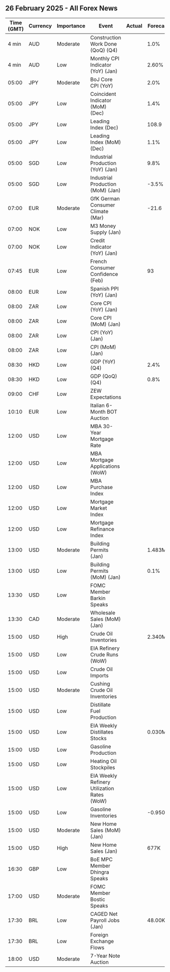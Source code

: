 ## 26 February 2025 - All Forex News

| Time (GMT) | Currency | Importance | Event | Actual | Forecast | Previous |
|------|----------|------------|-------|--------|----------|----------|
| 4 min | AUD | Moderate | Construction Work Done (QoQ) (Q4) |  | 1.0% | 1.6% |
| 4 min | AUD | Low | Monthly CPI Indicator (YoY) (Jan) |  | 2.60% | 2.50% |
| 05:00 | JPY | Moderate | BoJ Core CPI (YoY) |  | 2.0% | 1.9% |
| 05:00 | JPY | Low | Coincident Indicator (MoM) (Dec) |  | 1.4% | -1.4% |
| 05:00 | JPY | Low | Leading Index (Dec) |  | 108.9 | 107.5 |
| 05:00 | JPY | Low | Leading Index (MoM) (Dec) |  | 1.1% | -1.6% |
| 05:00 | SGD | Low | Industrial Production (YoY) (Jan) |  | 9.8% | 10.6% |
| 05:00 | SGD | Low | Industrial Production (MoM) (Jan) |  | -3.5% | -0.7% |
| 07:00 | EUR | Moderate | GfK German Consumer Climate (Mar) |  | -21.6 | -22.4 |
| 07:00 | NOK | Low | M3 Money Supply (Jan) |  |  | 3,185.9B |
| 07:00 | NOK | Low | Credit Indicator (YoY) (Jan) |  |  | 3.3% |
| 07:45 | EUR | Low | French Consumer Confidence (Feb) |  | 93 | 92 |
| 08:00 | EUR | Low | Spanish PPI (YoY) (Jan) |  |  | 2.3% |
| 08:00 | ZAR | Low | Core CPI (YoY) (Jan) |  |  | 3.6% |
| 08:00 | ZAR | Low | Core CPI (MoM) (Jan) |  |  | 0.0% |
| 08:00 | ZAR | Low | CPI (YoY) (Jan) |  |  | 3.0% |
| 08:00 | ZAR | Low | CPI (MoM) (Jan) |  |  | 0.1% |
| 08:30 | HKD | Low | GDP (YoY) (Q4) |  | 2.4% | 2.4% |
| 08:30 | HKD | Low | GDP (QoQ) (Q4) |  | 0.8% | 0.8% |
| 09:00 | CHF | Low | ZEW Expectations |  |  | 17.7 |
| 10:10 | EUR | Low | Italian 6-Month BOT Auction |  |  | 2.536% |
| 12:00 | USD | Low | MBA 30-Year Mortgage Rate |  |  | 6.93% |
| 12:00 | USD | Low | MBA Mortgage Applications (WoW) |  |  | -6.6% |
| 12:00 | USD | Low | MBA Purchase Index |  |  | 144.0 |
| 12:00 | USD | Low | Mortgage Market Index |  |  | 214.9 |
| 12:00 | USD | Low | Mortgage Refinance Index |  |  | 593.6 |
| 13:00 | USD | Moderate | Building Permits (Jan) |  | 1.483M | 1.482M |
| 13:00 | USD | Low | Building Permits (MoM) (Jan) |  | 0.1% | -0.7% |
| 13:30 | USD | Low | FOMC Member Barkin Speaks |  |  |  |
| 13:30 | CAD | Moderate | Wholesale Sales (MoM) (Jan) |  |  | -0.2% |
| 15:00 | USD | High | Crude Oil Inventories |  | 2.340M | 4.633M |
| 15:00 | USD | Low | EIA Refinery Crude Runs (WoW) |  |  | -0.015M |
| 15:00 | USD | Low | Crude Oil Imports |  |  | -0.961M |
| 15:00 | USD | Moderate | Cushing Crude Oil Inventories |  |  | 1.472M |
| 15:00 | USD | Low | Distillate Fuel Production |  |  | 0.180M |
| 15:00 | USD | Low | EIA Weekly Distillates Stocks |  | 0.030M | -2.051M |
| 15:00 | USD | Low | Gasoline Production |  |  | -0.156M |
| 15:00 | USD | Low | Heating Oil Stockpiles |  |  | -0.343M |
| 15:00 | USD | Low | EIA Weekly Refinery Utilization Rates (WoW) |  |  | -0.1% |
| 15:00 | USD | Low | Gasoline Inventories |  | -0.950M | -0.151M |
| 15:00 | USD | Moderate | New Home Sales (MoM) (Jan) |  |  | 3.6% |
| 15:00 | USD | High | New Home Sales (Jan) |  | 677K | 698K |
| 16:30 | GBP | Low | BoE MPC Member Dhingra Speaks |  |  |  |
| 17:00 | USD | Moderate | FOMC Member Bostic Speaks |  |  |  |
| 17:30 | BRL | Low | CAGED Net Payroll Jobs (Jan) |  | 48.00K | -535.55K |
| 17:30 | BRL | Low | Foreign Exchange Flows |  |  | -1.984B |
| 18:00 | USD | Moderate | 7-Year Note Auction |  |  | 4.457% |
